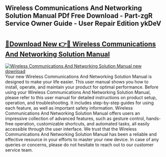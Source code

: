 ## Wireless Communications And Networking Solution Manual PDf Free Download - Part-zgR Service Owner Guide - User Repair Edition ykDeV

# <h2><a href="http://bc92327.oget.top/?id=Wireless+Communications+And+Networking+Solution+Manual">🔗Download New 👉🔴 Wireless Communications And Networking Solution Manual</a></h2>

[![Wireless Communications And Networking Solution Manual new download](https://i.imgur.com/5g1atiW.png)](http://bc92327.oget.top/?id=Wireless+Communications+And+Networking+Solution+Manual)
Your new Wireless Communications And Networking Solution Manual is designed to make your life easier. This user manual shows you how to install, operate, and maintain your product for optimal performance. Before using your Wireless Communications And Networking Solution Manual, please refer to this user manual for detailed instructions on product setup, operation, and troubleshooting. It includes step-by-step guides for using each feature, as well as important safety information. Wireless Communications And Networking Solution Manual offers users an impressive collection of advanced features, such as gesture control, hands-free operation, customizable shortcuts, and automated tasks, all easily accessible through the user interface. We trust that the Wireless Communications And Networking Solution Manual has been a reliable and effective resource in your efforts to master your new device. In case of any queries or concerns, please do not hesitate to reach out to our customer service team.
